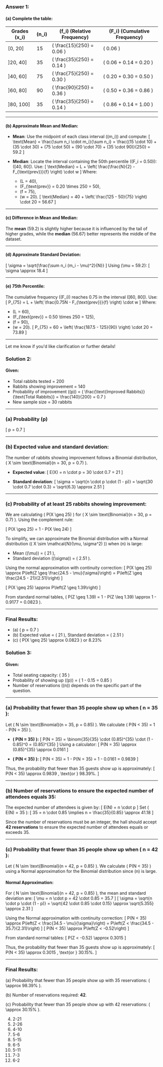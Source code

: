 ### Answer 1:

#### (a) Complete the table:

| Grades \(x_i\) | \(n_i\) | \(f_i\) (Relative Frequency) | \(F_i\) (Cumulative Frequency) |
|----------------|---------|-----------------------------|--------------------------------|
| [0, 20]        | 15      | \( \frac{15}{250} = 0.06 \) | \( 0.06 \)                    |
| ]20, 40]       | 35      | \( \frac{35}{250} = 0.14 \) | \( 0.06 + 0.14 = 0.20 \)      |
| ]40, 60]       | 75      | \( \frac{75}{250} = 0.30 \) | \( 0.20 + 0.30 = 0.50 \)      |
| ]60, 80]       | 90      | \( \frac{90}{250} = 0.36 \) | \( 0.50 + 0.36 = 0.86 \)      |
| ]80, 100]      | 35      | \( \frac{35}{250} = 0.14 \) | \( 0.86 + 0.14 = 1.00 \)      |

---

#### (b) Approximate Mean and Median:
- **Mean**: Use the midpoint of each class interval (\(m_i\)) and compute:
  \[
  \text{Mean} = \frac{\sum n_i \cdot m_i}{\sum n_i} = \frac{(15 \cdot 10) + (35 \cdot 30) + (75 \cdot 50) + (90 \cdot 70) + (35 \cdot 90)}{250} = 59.2
  \]

- **Median**: Locate the interval containing the 50th percentile (\(F_i = 0.50\)): \([40, 60]\). Use:
  \[
  \text{Median} = L + \left( \frac{\frac{N}{2} - F_{\text{prev}}}{f} \right) \cdot w
  \]
  Where:
  - \(L = 40\),
  - \(F_{\text{prev}} = 0.20 \times 250 = 50\),
  - \(f = 75\),
  - \(w = 20\).
  \[
  \text{Median} = 40 + \left( \frac{125 - 50}{75} \right) \cdot 20 = 56.67
  \]

---

#### (c) Difference in Mean and Median:
The **mean** (59.2) is slightly higher because it is influenced by the tail of higher grades, while the **median** (56.67) better represents the middle of the dataset.

---

#### (d) Approximate Standard Deviation:
\[
\sigma = \sqrt{\frac{\sum n_i (m_i - \mu)^2}{N}}
\]
Using \(\mu = 59.2\):
\[
\sigma \approx 18.4
\]

---

#### (e) 75th Percentile:
The cumulative frequency (\(F_i\)) reaches 0.75 in the interval \([60, 80]\). Use:
\[
P_{75} = L + \left( \frac{0.75N - F_{\text{prev}}}{f} \right) \cdot w
\]
Where:
- \(L = 60\),
- \(F_{\text{prev}} = 0.50 \times 250 = 125\),
- \(f = 90\),
- \(w = 20\).
\[
P_{75} = 60 + \left( \frac{187.5 - 125}{90} \right) \cdot 20 = 73.89
\]

--- 

Let me know if you'd like clarification or further details!

### Solution 2:

#### Given:
- Total rabbits tested = 200
- Rabbits showing improvement = 140
- Probability of improvement (\(p\)) = \( \frac{\text{Improved Rabbits}}{\text{Total Rabbits}} = \frac{140}{200} = 0.7 \)
- New sample size = 30 rabbits

---

### (a) Probability \(p\)
\[
p = 0.7
\]

---

### (b) Expected value and standard deviation:
The number of rabbits showing improvement follows a Binomial distribution, \( X \sim \text{Binomial}(n = 30, p = 0.7) \).

- **Expected value**:
\[
E(X) = n \cdot p = 30 \cdot 0.7 = 21
\]

- **Standard deviation**:
\[
\sigma = \sqrt{n \cdot p \cdot (1 - p)} = \sqrt{30 \cdot 0.7 \cdot 0.3} = \sqrt{6.3} \approx 2.51
\]

---

### (c) Probability of at least 25 rabbits showing improvement:
We are calculating \( P(X \geq 25) \) for \( X \sim \text{Binomial}(n = 30, p = 0.7) \). Using the complement rule:

\[
P(X \geq 25) = 1 - P(X \leq 24)
\]

To simplify, we can approximate the Binomial distribution with a Normal distribution (\( X \sim \mathcal{N}(\mu, \sigma^2) \)) when \(n\) is large:
- Mean (\(\mu\)) = \( 21 \),
- Standard deviation (\(\sigma\)) = \( 2.51 \).

Using the normal approximation with continuity correction:
\[
P(X \geq 25) \approx P\left(Z \geq \frac{24.5 - \mu}{\sigma}\right) = P\left(Z \geq \frac{24.5 - 21}{2.51}\right)
\]

\[
P(X \geq 25) \approx P\left(Z \geq 1.39\right)
\]

From standard normal tables, \( P(Z \geq 1.39) = 1 - P(Z \leq 1.39) \approx 1 - 0.9177 = 0.0823 \).

---

### Final Results:
- (a) \( p = 0.7 \)
- (b) Expected value = \( 21 \), Standard deviation = \( 2.51 \)
- (c) \( P(X \geq 25) \approx 0.0823 \) or 8.23%

### Solution 3:

#### Given:
- Total seating capacity: \( 35 \)
- Probability of showing up (\(p\)) = \( 1 - 0.15 = 0.85 \)
- Number of reservations (\(n\)) depends on the specific part of the question.

---

### (a) Probability that fewer than 35 people show up when \( n = 35 \):
Let \( N \sim \text{Binomial}(n = 35, p = 0.85) \). We calculate \( P(N < 35) = 1 - P(N = 35) \).

- **\( P(N = 35) \):**
\[
P(N = 35) = \binom{35}{35} \cdot (0.85)^{35} \cdot (1 - 0.85)^0 = (0.85)^{35}
\]
Using a calculator:
\[
P(N = 35) \approx (0.85)^{35} \approx 0.0161
\]

- **\( P(N < 35) \):**
\[
P(N < 35) = 1 - P(N = 35) = 1 - 0.0161 = 0.9839
\]

Thus, the probability that fewer than 35 guests show up is approximately:
\[
P(N < 35) \approx 0.9839 \, \text{or } 98.39\%.
\]

---

### (b) Number of reservations to ensure the expected number of attendees equals 35:
The expected number of attendees is given by:
\[
E(N) = n \cdot p
\]
Set \( E(N) = 35 \):
\[
35 = n \cdot 0.85 \implies n = \frac{35}{0.85} \approx 41.18
\]

Since the number of reservations must be an integer, the hall should accept **42 reservations** to ensure the expected number of attendees equals or exceeds 35.

---

### (c) Probability that fewer than 35 people show up when \( n = 42 \):
Let \( N \sim \text{Binomial}(n = 42, p = 0.85) \). We calculate \( P(N < 35) \) using a Normal approximation for the Binomial distribution since \(n\) is large.

#### Normal Approximation:
For \( N \sim \text{Binomial}(n = 42, p = 0.85) \), the mean and standard deviation are:
\[
\mu = n \cdot p = 42 \cdot 0.85 = 35.7
\]
\[
\sigma = \sqrt{n \cdot p \cdot (1 - p)} = \sqrt{42 \cdot 0.85 \cdot 0.15} \approx \sqrt{5.355} \approx 2.31
\]

Using the Normal approximation with continuity correction:
\[
P(N < 35) \approx P\left(Z < \frac{34.5 - \mu}{\sigma}\right) = P\left(Z < \frac{34.5 - 35.7}{2.31}\right)
\]
\[
P(N < 35) \approx P\left(Z < -0.52\right)
\]

From standard normal tables:
\[
P(Z < -0.52) \approx 0.3015
\]

Thus, the probability that fewer than 35 guests show up is approximately:
\[
P(N < 35) \approx 0.3015 \, \text{or } 30.15\%.
\]

---

### Final Results:
(a) Probability that fewer than 35 people show up with 35 reservations: \( \approx 98.39\% \).

(b) Number of reservations required: **42**.

(c) Probability that fewer than 35 people show up with 42 reservations: \( \approx 30.15\% \).

4. 2-21
5. 2-26
6. 4-10
7. 5-6
8. 5-15
9. 6-5
10. 5-11
11. 7-3
12. 6-2
